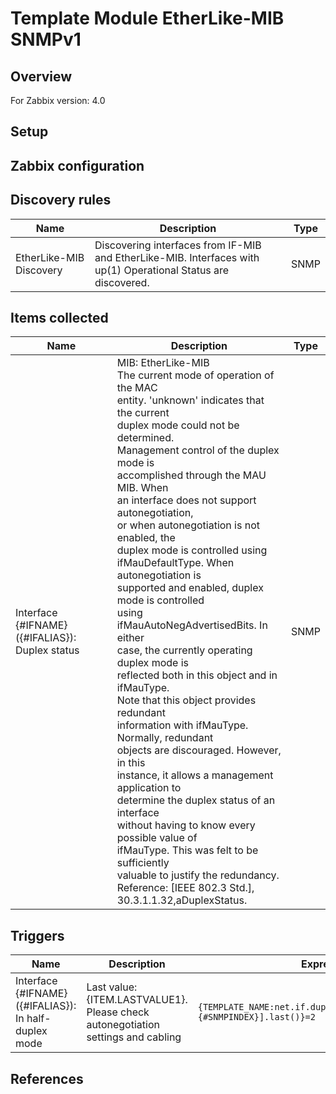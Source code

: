 
# Template Module EtherLike-MIB SNMPv1

## Overview

For Zabbix version: 4.0  

## Setup


## Zabbix configuration




## Discovery rules

|Name|Description|Type|
|----|-----------|----|
|EtherLike-MIB Discovery|Discovering interfaces from IF-MIB and EtherLike-MIB. Interfaces with up(1) Operational Status are discovered.|SNMP|

## Items collected

|Name|Description|Type|
|----|-----------|----|
|Interface {#IFNAME}({#IFALIAS}): Duplex status|MIB: EtherLike-MIB</br>The current mode of operation of the MAC</br>entity.  'unknown' indicates that the current</br>duplex mode could not be determined.</br>Management control of the duplex mode is</br>accomplished through the MAU MIB.  When</br>an interface does not support autonegotiation,</br>or when autonegotiation is not enabled, the</br>duplex mode is controlled using</br>ifMauDefaultType.  When autonegotiation is</br>supported and enabled, duplex mode is controlled</br>using ifMauAutoNegAdvertisedBits.  In either</br>case, the currently operating duplex mode is</br>reflected both in this object and in ifMauType.</br>Note that this object provides redundant</br>information with ifMauType.  Normally, redundant</br>objects are discouraged.  However, in this</br>instance, it allows a management application to</br>determine the duplex status of an interface</br>without having to know every possible value of</br>ifMauType.  This was felt to be sufficiently</br>valuable to justify the redundancy.</br>Reference: [IEEE 802.3 Std.], 30.3.1.1.32,aDuplexStatus.|SNMP|


## Triggers

|Name|Description|Expression|Severity|
|----|-----------|----|----|
|Interface {#IFNAME}({#IFALIAS}): In half-duplex mode|Last value: {ITEM.LASTVALUE1}.</br>Please check autonegotiation settings and cabling|`{TEMPLATE_NAME:net.if.duplex[dot3StatsDuplexStatus.{#SNMPINDEX}].last()}=2`|WARNING|

## References

